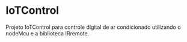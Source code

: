 # IoTControl

Projeto IoTControl para controle digital de ar condicionado utilizando o nodeMcu e a biblioteca IRremote.


